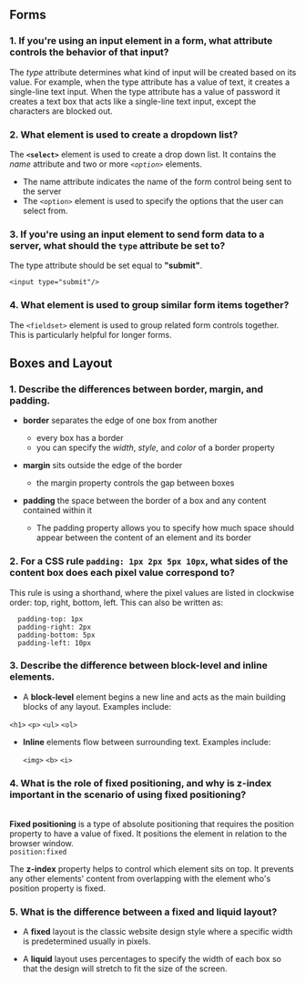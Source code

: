## Forms

### 1. If you're using an input element in a form, what attribute controls the behavior of that input?

The _type_ attribute determines what kind of input will be created based on its value. For example, when the type attribute has a value of text, it creates a single-line text input. When the type attribute has a value of password it creates a text box that acts like a single-line text input, except the characters are blocked out.

### 2. What element is used to create a dropdown list?

The **`<select>`** element is used to create a drop down list. It contains the _name_ attribute and two or more _`<option>`_ elements.
  * The name attribute indicates the name of the form control being sent to the server
  * The `<option>` element is used to specify the options that the user can select from.

### 3. If you're using an input element to send form data to a server, what should the `type` attribute be set to?

The type attribute should be set equal to **"submit"**.

`<input type="submit"/>`

### 4. What element is used to group similar form items together?

The `<fieldset>` element is used to group related form controls together. This is particularly helpful for longer forms.

## Boxes and Layout

### 1. Describe the differences between border, margin, and padding.

* **border** separates the edge of one box from another
  * every box has a border
  * you can specify the _width_, _style_, and _color_ of a border property


* **margin** sits outside the edge of the border
  * the margin property controls the gap between boxes


* **padding** the space between the border of a box and any content contained within it
  * The padding property allows you to specify how much space should appear between the content of an element and its border

### 2. For a CSS rule `padding: 1px 2px 5px 10px`, what sides of the content box does each pixel value correspond to?

This rule is using a shorthand, where the pixel values are listed in clockwise order: top, right, bottom, left. This can also be written as:

      padding-top: 1px
      padding-right: 2px
      padding-bottom: 5px
      padding-left: 10px


### 3. Describe the difference between block-level and inline elements.

* A **block-level** element begins a new line and acts as the main building blocks of any layout. Examples include:

 `<h1>` `<p>` `<ul>` `<ol>`

* **Inline** elements flow between surrounding text. Examples include:

  `<img>` `<b>` `<i>`

### 4. What is the role of fixed positioning, and why is z-index important in the scenario of using fixed positioning?

</br> **Fixed positioning** is a type of absolute positioning that requires the position property to have a value of fixed. It positions the element in relation to the browser window. </br> `position:fixed`

The **z-index** property helps to control which element sits on top. It prevents any other elements' content from overlapping with the element who's position property is fixed.

### 5. What is the difference between a fixed and liquid layout?                                

* A **fixed** layout is the classic website design style where a specific width is predetermined usually in pixels.

* A **liquid** layout uses percentages to specify the width of each box so that the design will stretch to fit the size of the screen.
